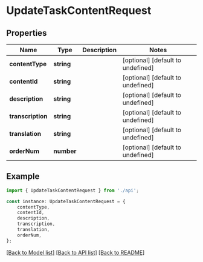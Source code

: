 # UpdateTaskContentRequest


## Properties

Name | Type | Description | Notes
------------ | ------------- | ------------- | -------------
**contentType** | **string** |  | [optional] [default to undefined]
**contentId** | **string** |  | [optional] [default to undefined]
**description** | **string** |  | [optional] [default to undefined]
**transcription** | **string** |  | [optional] [default to undefined]
**translation** | **string** |  | [optional] [default to undefined]
**orderNum** | **number** |  | [optional] [default to undefined]

## Example

```typescript
import { UpdateTaskContentRequest } from './api';

const instance: UpdateTaskContentRequest = {
    contentType,
    contentId,
    description,
    transcription,
    translation,
    orderNum,
};
```

[[Back to Model list]](../README.md#documentation-for-models) [[Back to API list]](../README.md#documentation-for-api-endpoints) [[Back to README]](../README.md)

